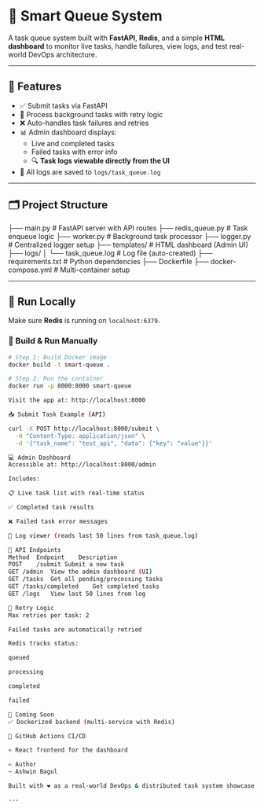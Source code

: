 # 🧠 Smart Queue System

A task queue system built with **FastAPI**, **Redis**, and a simple **HTML dashboard** to monitor live tasks, handle failures, view logs, and test real-world DevOps architecture.

---

## 🔧 Features

- ✅ Submit tasks via FastAPI
- 👷 Process background tasks with retry logic
- ❌ Auto-handles task failures and retries
- 📊 Admin dashboard displays:
  - Live and completed tasks
  - Failed tasks with error info
  - 🔍 **Task logs viewable directly from the UI**
- 📝 All logs are saved to `logs/task_queue.log`

---

## 🗂️ Project Structure

├── main.py # FastAPI server with API routes
├── redis_queue.py # Task enqueue logic
├── worker.py # Background task processor
├── logger.py # Centralized logger setup
├── templates/ # HTML dashboard (Admin UI)
├── logs/
│ └── task_queue.log # Log file (auto-created)
├── requirements.txt # Python dependencies
├── Dockerfile
├── docker-compose.yml # Multi-container setup


---

## 🚀 Run Locally

Make sure **Redis** is running on `localhost:6379`.

### 🔨 Build & Run Manually

```bash
# Step 1: Build Docker image
docker build -t smart-queue .

# Step 2: Run the container
docker run -p 8000:8000 smart-queue

Visit the app at: http://localhost:8000

📥 Submit Task Example (API)

curl -X POST http://localhost:8000/submit \
  -H "Content-Type: application/json" \
  -d '{"task_name": "test_api", "data": {"key": "value"}}'

💻 Admin Dashboard
Accessible at: http://localhost:8000/admin

Includes:

📋 Live task list with real-time status

✅ Completed task results

❌ Failed task error messages

📁 Log viewer (reads last 50 lines from task_queue.log)

🧪 API Endpoints
Method	Endpoint	Description
POST	/submit	Submit a new task
GET	/admin	View the admin dashboard (UI)
GET	/tasks	Get all pending/processing tasks
GET	/tasks/completed	Get completed tasks
GET	/logs	View last 50 lines from log

🔁 Retry Logic
Max retries per task: 2

Failed tasks are automatically retried

Redis tracks status:

queued

processing

completed

failed

🐳 Coming Soon
✅ Dockerized backend (multi-service with Redis)

🔄 GitHub Actions CI/CD

⚛️ React frontend for the dashboard

✍️ Author
~ Ashwin Bagul

Built with ❤️ as a real-world DevOps & distributed task system showcase.

---